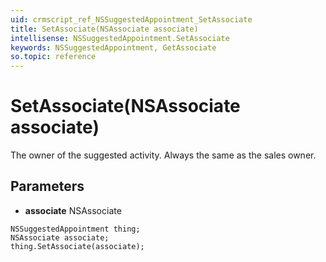 ```yaml
---
uid: crmscript_ref_NSSuggestedAppointment_SetAssociate
title: SetAssociate(NSAssociate associate)
intellisense: NSSuggestedAppointment.SetAssociate
keywords: NSSuggestedAppointment, GetAssociate
so.topic: reference
---
```


# SetAssociate(NSAssociate associate)

The owner of the suggested activity. Always the same as the sales owner.

## Parameters

* **associate** NSAssociate

```crmscript
NSSuggestedAppointment thing;
NSAssociate associate;
thing.SetAssociate(associate);
```

